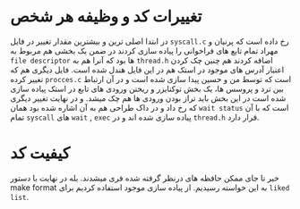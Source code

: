
# تغییرات کد و وظیفه هر شخص
در ابتدا اصلی ترین و بیشترین مقدار تغییر در فایل `syscall.c` رخ داده است که پرنیان و مهراد تمام تابع های فراخوانی را پیاده سازی کردند در ضمن یک بخشی هم مربوط به `file descriptor` ها بود که آنرا هم به `thread.h` اضافه کردند هم چنین چک کردن اعتبار آدرس های موجود در استک هم در این فایل هندل شده است. فایل دیگری هم که تغییر کرده `procces.c` است که توسط من و حسین پیدا سازی شده است و در آن ارتباط بین ترد و پروسس ها، یک بخش توکنایزر و ریختن ورودی های تابع در استک پیاده سازی شده است در این بخش باید تراز بودن ورودی ها هم چک میشد.
و در نهایت تغییر دیگری که رخ داد و در داک طراحی هم به آن اشاره شده بود همان `wait status` است که با آن تمام `syscall` های `wait` , `exec` پیاده سازی شده اند و در `thread.h` قرار دارد.
# کیفیت کد
خیر تا جای ممکن حافظه های درنظر گرفته شده فری میشدند.
بله در نهایت با دستور make format به این خواسته رسیدیم.
از پیاده سازی موجود استفاده کردیم برای `liked list`.